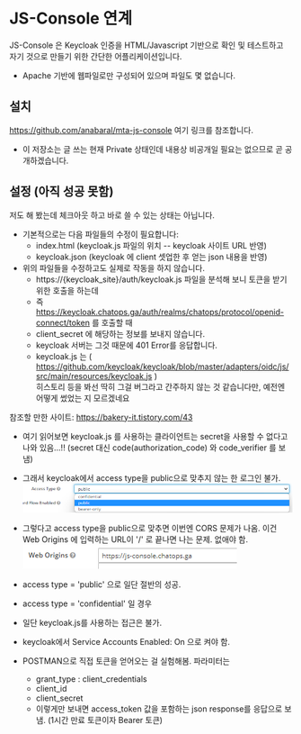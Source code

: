 # JS-Console 연계

JS-Console 은 Keycloak 인증을 HTML/Javascript 기반으로 확인 및 테스트하고 자기 것으로 만들기 위한 간단한 어플리케이션입니다.
- Apache 기반에 웹파일로만 구성되어 있으며 파일도 몇 없습니다.

## 설치

https://github.com/anabaral/mta-js-console  여기 링크를 참조합니다.
- 이 저장소는 글 쓰는 현재 Private 상태인데 내용상 비공개일 필요는 없으므로 곧 공개하겠습니다.  

## 설정 (아직 성공 못함)

저도 해 봤는데 체크아웃 하고 바로 쓸 수 있는 상태는 아닙니다.
- 기본적으로는 다음 파일들의 수정이 필요합니다:
  * index.html (keycloak.js 파일의 위치 -- keycloak 사이트 URL 반영)
  * keycloak.json (keycloak 에 client 셋업한 후 얻는 json 내용을 반영)
- 위의 파일들을 수정하고도 실제로 작동을 하지 않습니다.
  * https://{keycloak_site}/auth/keycloak.js 파일을 분석해 보니 토큰을 받기 위한 호출을 하는데
  * 즉 https://keycloak.chatops.ga/auth/realms/chatops/protocol/openid-connect/token 를 호출할 때
  * client_secret 에 해당하는 정보를 보내지 않습니다. 
  * keycloak 서버는 그것 때문에 401 Error를 응답합니다.
  * keycloak.js 는 ( https://github.com/keycloak/keycloak/blob/master/adapters/oidc/js/src/main/resources/keycloak.js )  
    히스토리 등을 봐선 딱히 그걸 버그라고 간주하지 않는 것 같습니다만, 예전엔 어떻게 썼었는 지 모르겠네요

    
참조할 만한 사이트: https://bakery-it.tistory.com/43
- 여기 읽어보면 keycloak.js 를 사용하는 클라이언트는 secret을 사용할 수 없다고 나와 있음...!!
  (secret 대신 code(authorization_code) 와 code_verifier 를 보냄)
- 그래서 keycloak에서 access type을 public으로 맞추지 않는 한 로그인 불가.
  ![](./img/keycloak-client-acceesstype.png)
- 그렇다고 access type을 public으로 맞추면 이번엔 CORS 문제가 나옴. 이건 Web Origins 에 입력하는 URL이 '/' 로 끝나면 나는 문제. 없애야 함.  
  ![](./img/keycloak-weborigins.png)
- access type = 'public' 으로 일단 절반의 성공.

- access type = 'confidential' 일 경우 
- 일단 keycloak.js를 사용하는 접근은 불가.
- keycloak에서 Service Accounts Enabled: On  으로 켜야 함.
- POSTMAN으로 직접 토큰을 얻어오는 걸 실험해봄. 파라미터는
  * grant_type : client_credentials
  * client_id
  * client_secret
  * 이렇게만 보내면 access_token 값을 포함하는 json response를 응답으로 보냄. (1시간 만료 토큰이자 Bearer 토큰)



